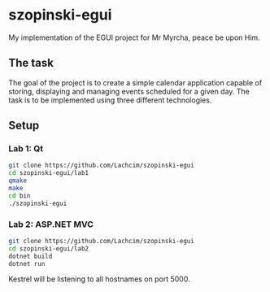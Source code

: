 # szopinski-egui
My implementation of the EGUI project for Mr Myrcha, peace be upon Him.

## The task
The goal of the project is to create a simple calendar application capable of storing, displaying and managing events scheduled for a given day. The task is to be implemented using three different technologies.

## Setup

### Lab 1: Qt
```bash
git clone https://github.com/Lachcim/szopinski-egui
cd szopinski-egui/lab1
qmake
make
cd bin
./szopinski-egui
```
### Lab 2: ASP.NET MVC

```bash
git clone https://github.com/Lachcim/szopinski-egui
cd szopinski-egui/lab2
dotnet build
dotnet run
```

Kestrel will be listening to all hostnames on port 5000.
